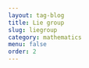 ```yaml
---
layout: tag-blog
title: Lie group
slug: liegroup
category: mathematics
menu: false
order: 2
---
```

